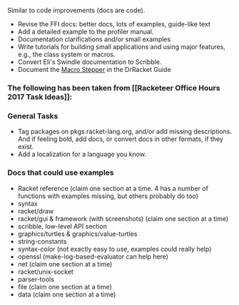 Similar to code improvements (docs are code).

* Revise the FFI docs: better docs, lots of examples, guide-like text
* Add a detailed example to the profiler manual.
* Documentation clarifications and/or small examples
* Write tutorials for building small applications and using major features, e.g., the class system or macros.
* Convert Eli's Swindle documentation to Scribble.
* Document the [Macro Stepper]() in the DrRacket Guide

### The following has been taken from [[Racketeer Office Hours 2017 Task Ideas]]:

### General Tasks
- Tag packages on pkgs.racket-lang.org, and/or add missing descriptions.
  And if feeling bold, add docs, or convert docs in other formats, if they exist.
- Add a localization for a language you know.

### Docs that could use examples
- Racket reference (claim one section at a time. 4 has a number of functions with examples missing, but others probably do too)
- syntax
- racket/draw
- racket/gui & framework (with screenshots) (claim one section at a time)
- scribble, low-level API section
- graphics/turtles & graphics/value-turtles
- string-constants
- syntax-color (not exactly easy to use, examples could really help)
- openssl (make-log-based-evaluator can help here)
- net (claim one section at a time)
- racket/unix-socket
- parser-tools
- file (claim one section at a time)
- data (claim one section at a time)